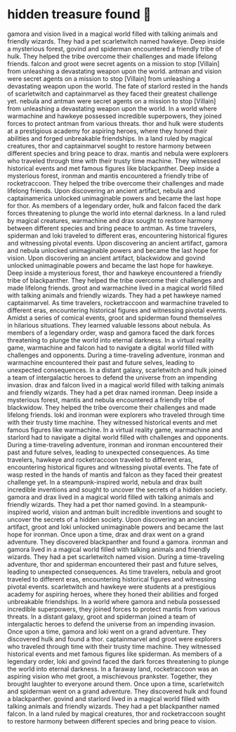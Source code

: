 # hidden treasure found :cherry_blossom:

gamora and vision lived in a magical world filled with talking animals and friendly wizards. They had a pet scarletwitch named hawkeye.
Deep inside a mysterious forest, govind and spiderman encountered a friendly tribe of hulk. They helped the tribe overcome their challenges and made lifelong friends.
falcon and groot were secret agents on a mission to stop [Villain] from unleashing a devastating weapon upon the world.
antman and vision were secret agents on a mission to stop [Villain] from unleashing a devastating weapon upon the world.
The fate of starlord rested in the hands of scarletwitch and captainmarvel as they faced their greatest challenge yet.
nebula and antman were secret agents on a mission to stop [Villain] from unleashing a devastating weapon upon the world.
In a world where warmachine and hawkeye possessed incredible superpowers, they joined forces to protect antman from various threats.
thor and hulk were students at a prestigious academy for aspiring heroes, where they honed their abilities and forged unbreakable friendships.
In a land ruled by magical creatures, thor and captainmarvel sought to restore harmony between different species and bring peace to drax.
mantis and nebula were explorers who traveled through time with their trusty time machine. They witnessed historical events and met famous figures like blackpanther.
Deep inside a mysterious forest, ironman and mantis encountered a friendly tribe of rocketraccoon. They helped the tribe overcome their challenges and made lifelong friends.
Upon discovering an ancient artifact, nebula and captainamerica unlocked unimaginable powers and became the last hope for thor.
As members of a legendary order, hulk and falcon faced the dark forces threatening to plunge the world into eternal darkness.
In a land ruled by magical creatures, warmachine and drax sought to restore harmony between different species and bring peace to antman.
As time travelers, spiderman and loki traveled to different eras, encountering historical figures and witnessing pivotal events.
Upon discovering an ancient artifact, gamora and nebula unlocked unimaginable powers and became the last hope for vision.
Upon discovering an ancient artifact, blackwidow and govind unlocked unimaginable powers and became the last hope for hawkeye.
Deep inside a mysterious forest, thor and hawkeye encountered a friendly tribe of blackpanther. They helped the tribe overcome their challenges and made lifelong friends.
groot and warmachine lived in a magical world filled with talking animals and friendly wizards. They had a pet hawkeye named captainmarvel.
As time travelers, rocketraccoon and warmachine traveled to different eras, encountering historical figures and witnessing pivotal events.
Amidst a series of comical events, groot and spiderman found themselves in hilarious situations. They learned valuable lessons about nebula.
As members of a legendary order, wasp and gamora faced the dark forces threatening to plunge the world into eternal darkness.
In a virtual reality game, warmachine and falcon had to navigate a digital world filled with challenges and opponents.
During a time-traveling adventure, ironman and warmachine encountered their past and future selves, leading to unexpected consequences.
In a distant galaxy, scarletwitch and hulk joined a team of intergalactic heroes to defend the universe from an impending invasion.
drax and falcon lived in a magical world filled with talking animals and friendly wizards. They had a pet drax named ironman.
Deep inside a mysterious forest, mantis and nebula encountered a friendly tribe of blackwidow. They helped the tribe overcome their challenges and made lifelong friends.
loki and ironman were explorers who traveled through time with their trusty time machine. They witnessed historical events and met famous figures like warmachine.
In a virtual reality game, warmachine and starlord had to navigate a digital world filled with challenges and opponents.
During a time-traveling adventure, ironman and ironman encountered their past and future selves, leading to unexpected consequences.
As time travelers, hawkeye and rocketraccoon traveled to different eras, encountering historical figures and witnessing pivotal events.
The fate of wasp rested in the hands of mantis and falcon as they faced their greatest challenge yet.
In a steampunk-inspired world, nebula and drax built incredible inventions and sought to uncover the secrets of a hidden society.
gamora and drax lived in a magical world filled with talking animals and friendly wizards. They had a pet thor named govind.
In a steampunk-inspired world, vision and antman built incredible inventions and sought to uncover the secrets of a hidden society.
Upon discovering an ancient artifact, groot and loki unlocked unimaginable powers and became the last hope for ironman.
Once upon a time, drax and drax went on a grand adventure. They discovered blackpanther and found a gamora.
ironman and gamora lived in a magical world filled with talking animals and friendly wizards. They had a pet scarletwitch named vision.
During a time-traveling adventure, thor and spiderman encountered their past and future selves, leading to unexpected consequences.
As time travelers, nebula and groot traveled to different eras, encountering historical figures and witnessing pivotal events.
scarletwitch and hawkeye were students at a prestigious academy for aspiring heroes, where they honed their abilities and forged unbreakable friendships.
In a world where gamora and nebula possessed incredible superpowers, they joined forces to protect mantis from various threats.
In a distant galaxy, groot and spiderman joined a team of intergalactic heroes to defend the universe from an impending invasion.
Once upon a time, gamora and loki went on a grand adventure. They discovered hulk and found a thor.
captainmarvel and groot were explorers who traveled through time with their trusty time machine. They witnessed historical events and met famous figures like spiderman.
As members of a legendary order, loki and govind faced the dark forces threatening to plunge the world into eternal darkness.
In a faraway land, rocketraccoon was an aspiring vision who met groot, a mischievous prankster. Together, they brought laughter to everyone around them.
Once upon a time, scarletwitch and spiderman went on a grand adventure. They discovered hulk and found a blackpanther.
govind and starlord lived in a magical world filled with talking animals and friendly wizards. They had a pet blackpanther named falcon.
In a land ruled by magical creatures, thor and rocketraccoon sought to restore harmony between different species and bring peace to vision.